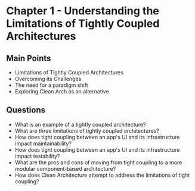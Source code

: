 # Chapter 1 - Understanding the Limitations of Tightly Coupled Architectures

## Main Points

- Limitations of Tightly Coupled Architectures
- Overcoming its Challenges
- The need for a paradigm shift
- Exploring Clean Arch as an alternative

## Questions

* What is an example of a tightly coupled architecture?
* What are three limitations of tightly coupled architectures?
* How does tight coupling between an app's UI and its infrastructure impact maintainability?
* How does tight coupling between an app's UI and its infrastructure impact testability?
* What are the pros and cons of moving from tight coupling to a more modular component-based architecture?
* How does Clean Architecture attempt to address the limitations of tight coupling?


